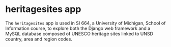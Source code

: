 # heritagesites app

The `heritagesites` app is used in SI 664, a University of Michigan, School of Information course,
 to explore both the Django web framework and a MySQL database composed of UNESCO heritage 
 sites linked to UNSD country, area and region codes.